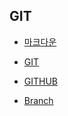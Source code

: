 

## GIT

* [마크다운](./마크다운.md)

* [GIT](./GIT.md)

* [GITHUB](./GITHUB.md)

* [Branch](./Branch.md)

  

